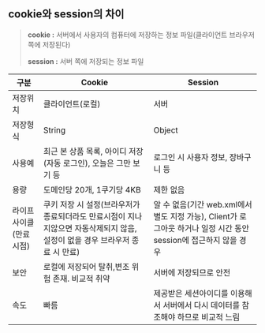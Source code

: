 ## cookie와 session의 차이

> **cookie :** 서버에서 사용자의 컴퓨터에 저장하는 정보 파일(클라이언트 브라우저 쪽에 저장된다)
> 
> **session :** 서버 쪽에 저장되는 정보 파일

| 구분 | Cookie | Session |
| --- | --- | --- |
| 저장위치 | 클라이언트(로컬) | 서버 |
| 저장형식 | String | Object |
| 사용예 | 최근 본 상품 목록, 아이디 저장(자동 로그인), 오늘은 그만 보기 등 | 로그인 시 사용자 정보, 장바구니 등 |
| 용량 | 도메인당 20개, 1쿠기당 4KB | 제한 없음 |
| 라이프사이클(만료시점) | 쿠키 저장 시 설정(브라우저가 종료되더라도 만료시점이 지나지않으면 자동삭제되지 않음, 설정이 없을 경우 브라우저 종료 시 만료) | 알 수 없음(기간 web.xml에서 별도 지정 가능), Client가 로그아웃 하거나 일정 시간 동안 session에 접근하지 않을 경우 |
| 보안 | 로컬에 저장되어 탈취,변조 위험 존재. 비교적 취약 | 서버에 저장되므로 안전 |
| 속도 | 빠름 | 제공받은 세션아이디를 이용해서 서버에서 다시 데이터를 참조해야 하므로 비교적 느림 |
